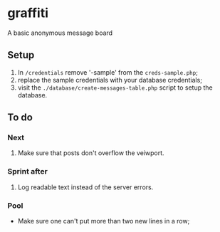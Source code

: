# graffiti
A basic anonymous message board

## Setup
1. In `/credentials` remove '-sample' from the `creds-sample.php`;
2. replace the sample credentials with your database credentials;
3. visit the `./database/create-messages-table.php` script to setup the database.

## To do

### Next
1. Make sure that posts don't overflow the veiwport.

### Sprint after
1. Log readable text instead of the server errors.


### Pool
- Make sure one can't put more than two new lines in a row;
